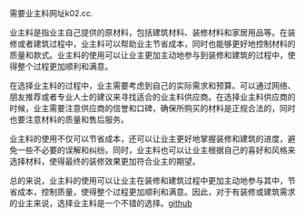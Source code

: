 需要业主料网址k02.cc.

业主料是指业主自己提供的原材料，包括建筑材料、装修材料和家居用品等。在装修或者建筑过程中，业主料可以帮助业主节省成本，同时也能够更好地控制材料的质量和款式。业主料的使用可以让业主更加主动地参与到装修和建筑的过程中，使得整个过程更加顺利和满意。

在选择业主料的过程中，业主需要考虑到自己的实际需求和预算。可以通过网络、朋友推荐或者专业人士的建议来寻找适合的业主料供应商。在选择业主料供应商的时候，业主需要注意供应商的信誉和口碑，确保所购买的材料是正规合法的，同时也要注意材料的质量和售后服务。

业主料的使用不仅可以节省成本，还可以让业主更好地掌握装修和建筑的进度，避免一些不必要的误解和纠纷。同时，业主料也可以让业主根据自己的喜好和风格来选择材料，使得最终的装修效果更加符合业主的期望。

总的来说，业主料的使用可以让业主在装修和建筑过程中更加主动地参与其中，节省成本，控制质量，使得整个过程更加顺利和满意。因此，对于有装修或建筑需求的业主来说，选择业主料是一个不错的选择。[github](https://github.com)